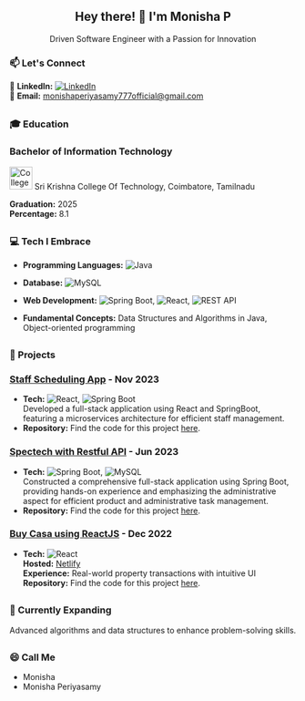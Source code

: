 <div align="center">

## Hey there! 👋 I'm Monisha P

</div>
<div align="center">
Driven Software Engineer with a Passion for Innovation

</div>



### 📫 Let's Connect
💼 **LinkedIn:** [![LinkedIn](https://img.shields.io/badge/-LinkedIn-0077B5?logo=LinkedIn&logoColor=white)](https://www.linkedin.com/in/monisha-p-484686225/)  
📧 **Email:** monishaperiyasamy777official@gmail.com    

 ##
### 🎓 Education

### Bachelor of Information Technology ###
 <img src="https://encrypted-tbn0.gstatic.com/images?q=tbn:ANd9GcRxi8m2m7oR9o3g0Y2gYP4YP84D4yKqlqSbWNyb8yrNbzcHW1p2frlcUBs2FnJAA6Mu9zQ&usqp=CAU" alt="College Logo" width="40">  Sri Krishna College Of Technology, Coimbatore, Tamilnadu      
  
 **Graduation:** 2025   
 **Percentage:** 8.1 
 ##
  

### 💻 Tech I Embrace

- **Programming Languages:** ![Java](https://img.shields.io/badge/-Java-007396?logo=Java&logoColor=white)
- **Database:** ![MySQL](https://img.shields.io/badge/-MySQL-4479A1?logo=MySQL&logoColor=white)
- **Web Development:** ![Spring Boot](https://img.shields.io/badge/-Spring%20Boot-6DB33F?logo=Spring%20Boot&logoColor=white), ![React](https://img.shields.io/badge/-React-61DAFB?logo=React&logoColor=white), ![REST API](https://img.shields.io/badge/-REST%20API-FF5733?logo=Postman&logoColor=white)

- **Fundamental Concepts:** Data Structures and Algorithms in Java, Object-oriented programming
 ##
### 🚀 Projects

### [Staff Scheduling App](https://github.com/monishperiyasamy/StaffScheuling-Application) - Nov 2023
- **Tech:**
    ![React](https://img.shields.io/badge/-React-61DAFB?logo=React&logoColor=white),
    ![Spring Boot](https://img.shields.io/badge/-Spring%20Boot-6DB33F?logo=Spring%20Boot&logoColor=white)  
    Developed a full-stack application using React and SpringBoot, featuring a microservices architecture for efficient staff management.
- **Repository:** Find the code for this project [here](https://github.com/monishperiyasamy/StaffScheuling-Application).

### [Spectech with Restful API](https://github.com/monishperiyasamy/SpecTech-RestAPI) - Jun 2023
- **Tech:** 
    ![Spring Boot](https://img.shields.io/badge/-Spring%20Boot-6DB33F?logo=Spring%20Boot&logoColor=white),
    ![MySQL](https://img.shields.io/badge/-MySQL-4479A1?logo=MySQL&logoColor=white)  
    Constructed a comprehensive full-stack application using Spring Boot, providing hands-on experience and emphasizing the administrative aspect for efficient product and administrative task management.
- **Repository:** Find the code for this project [here](https://github.com/monishperiyasamy/SpecTech-RestAPI).

### [Buy Casa using ReactJS](https://github.com/monishperiyasamy/BuyCasa-ReactJS) - Dec 2022
- **Tech:** 
    ![React](https://img.shields.io/badge/-React-61DAFB?logo=React&logoColor=white)  
     **Hosted:** [Netlify](https://monishabuycasa.netlify.app/)  
      **Experience:** Real-world property transactions with intuitive UI
      **Repository:** Find the code for this project [here](https://github.com/monishperiyasamy/BuyCasa-ReactJS).
 ##
### 🌱 Currently Expanding

Advanced algorithms and data structures to enhance problem-solving skills.
 ##
### 😄 Call Me
- Monisha 
- Monisha Periyasamy
